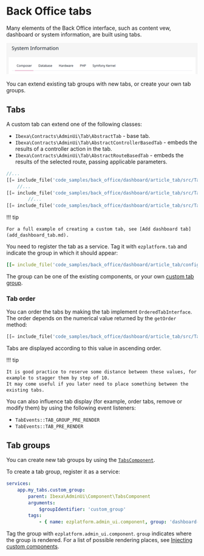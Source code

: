 # Back Office tabs

Many elements of the Back Office interface, such as content vew, dashboard or system information, are built using tabs.

![Tabs in System Information](../img/tabs_system_info.png)

You can extend existing tab groups with new tabs, or create your own tab groups.

## Tabs

A custom tab can extend one of the following classes:

- `Ibexa\Contracts\AdminUi\Tab\AbstractTab` - base tab.
- `Ibexa\Contracts\AdminUi\Tab\AbstractControllerBasedTab` - embeds the results of a controller action in the tab.
- `Ibexa\Contracts\AdminUi\Tab\AbstractRouteBasedTab` - embeds the results of the selected route, passing applicable parameters.

``` php
//...
[[= include_file('code_samples/back_office/dashboard/article_tab/src/Tab/Dashboard/Everyone/EveryoneArticleTab.php', 16, 17) =]]
    //...
[[= include_file('code_samples/back_office/dashboard/article_tab/src/Tab/Dashboard/Everyone/EveryoneArticleTab.php', 34, 43) =]][[= include_file('code_samples/back_office/dashboard/article_tab/src/Tab/Dashboard/Everyone/EveryoneArticleTab.php', 49, 51) =]]
        //...
[[= include_file('code_samples/back_office/dashboard/article_tab/src/Tab/Dashboard/Everyone/EveryoneArticleTab.php', 69, 72) =]]
```

!!! tip

    For a full example of creating a custom tab, see [Add dashboard tab](add_dashboard_tab.md).

You need to register the tab as a service.
Tag it with `ezplatform.tab` and indicate the group in which it should appear:

``` yaml
[[= include_file('code_samples/back_office/dashboard/article_tab/config/custom_services.yaml') =]]
```

The group can be one of the existing components, or your own [custom tab group](#tab-groups).

### Tab order

You can order the tabs by making the tab implement `OrderedTabInterface`.
The order depends on the numerical value returned by the `getOrder` method:

``` php
[[= include_file('code_samples/back_office/dashboard/article_tab/src/Tab/Dashboard/Everyone/EveryoneArticleTab.php', 44, 48) =]]
```

Tabs are displayed according to this value in ascending order.

!!! tip

    It is good practice to reserve some distance between these values, for example to stagger them by step of 10.
    It may come useful if you later need to place something between the existing tabs.

You can also influence tab display (for example, order tabs, remove or modify them) by using the following event listeners:

- `TabEvents::TAB_GROUP_PRE_RENDER`
- `TabEvents::TAB_PRE_RENDER`

## Tab groups

You can create new tab groups by using the [`TabsComponent`](https://github.com/ibexa/admin-ui/blob/main/src/lib/Component/TabsComponent.php).

To create a tab group, register it as a service:

``` yaml
services:
    app.my_tabs.custom_group:
        parent: Ibexa\AdminUi\Component\TabsComponent
        arguments:
            $groupIdentifier: 'custom_group'
        tags:
            - { name: ezplatform.admin_ui.component, group: 'dashboard-blocks' }
```

Tag the group with `ezplatform.admin_ui.component`.
`group` indicates where the group is rendered.
For a list of possible rendering places, see [Injecting custom components](../custom_components.md).
